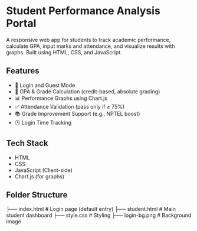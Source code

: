 # Student Performance Analysis Portal

A responsive web app for students to track academic performance, calculate GPA, input marks and attendance, and visualize results with graphs. Built using HTML, CSS, and JavaScript.

## Features

- 🔐 Login and Guest Mode
- 🧮 GPA & Grade Calculation (credit-based, absolute grading)
- 📊 Performance Graphs using Chart.js
- ✅ Attendance Validation (pass only if ≥ 75%)
- 📚 Grade Improvement Support (e.g., NPTEL boost)
- 🕒 Login Time Tracking

## Tech Stack

- HTML
- CSS
- JavaScript (Client-side)
- Chart.js (for graphs)

## Folder Structure

├── index.html # Login page (default entry)
├── student.html # Main student dashboard
├── style.css # Styling
├── login-bg.png # Background image
